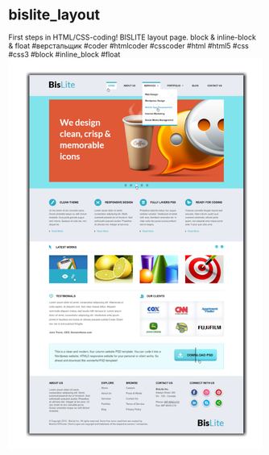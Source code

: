 # bislite_layout
First steps in HTML/CSS-coding!
BISLITE layout page.
block & inline-block & float
#верстальщик #coder #htmlcoder #csscoder #html #html5 #css #css3 #block #inline_block #float
![alt text](https://github.com/Y4Rick/bislite_layout/blob/master/bislite_layout.png)

